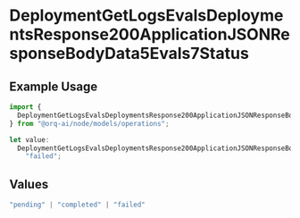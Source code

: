 # DeploymentGetLogsEvalsDeploymentsResponse200ApplicationJSONResponseBodyData5Evals7Status

## Example Usage

```typescript
import {
  DeploymentGetLogsEvalsDeploymentsResponse200ApplicationJSONResponseBodyData5Evals7Status,
} from "@orq-ai/node/models/operations";

let value:
  DeploymentGetLogsEvalsDeploymentsResponse200ApplicationJSONResponseBodyData5Evals7Status =
    "failed";
```

## Values

```typescript
"pending" | "completed" | "failed"
```